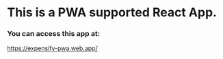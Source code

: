 # This is a PWA supported React App.

### You can access this app at:
https://expensify-pwa.web.app/
